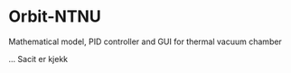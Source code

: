 # Orbit-NTNU
Mathematical model, PID controller and GUI for thermal vacuum chamber

... Sacit er kjekk
